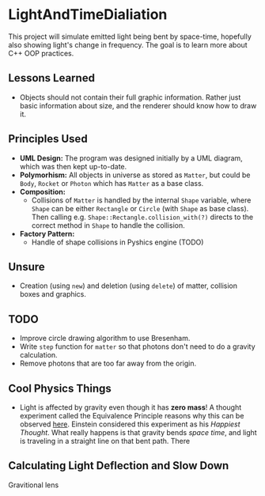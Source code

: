 # LightAndTimeDialiation
This project will simulate emitted light being bent by space-time, hopefully also showing light's change in frequency. The goal is to learn more about C++ OOP practices.


## Lessons Learned
- Objects should not contain their full graphic information. Rather just basic information about size, and the renderer should know how to draw it.


## Principles Used
- **UML Design:** The program was designed initially by a UML diagram, which was then kept up-to-date.
- **Polymorhism:** All objects in universe as stored as `Matter`, but could be `Body`, `Rocket` or `Photon` which has `Matter` as a base class.
- **Composition:**
  - Collisions of `Matter` is handled by the internal `Shape` variable, where `Shape` can be either `Rectangle` or `Circle` (with `Shape` as base class). Then calling e.g. `Shape::Rectangle.collision_with(?)` directs to the correct method in `Shape` to handle the collision.
- **Factory Pattern:**
  - Handle of shape collisions in Pyshics engine (TODO)

## Unsure
- Creation (using `new`) and deletion (using `delete`) of matter, collision boxes and graphics.

## TODO
- Improve circle drawing algorithm to use Bresenham.
- Write `step` function for `matter` so that photons don't need to do a gravity calculation.
- Remove photons that are too far away from the origin.

## Cool Physics Things
- Light is affected by gravity even though it has **zero mass**! A thought experiment called the Equivalence Principle reasons why this can be observed [here](https://astronomy.stackexchange.com/questions/29122/if-light-has-no-mass-why-is-it-affected-by-gravity). Einstein considered this experiment as his *Happiest Thought*. What really happens is that gravity bends *space time*, and light is traveling in a straight line on that bent path. There


## Calculating Light Deflection and Slow Down
Gravitional lens
